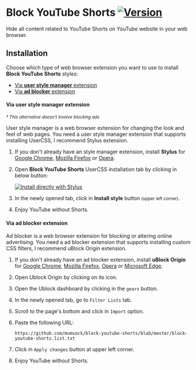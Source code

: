 # Block YouTube Shorts [![Version](https://img.shields.io/github/tag/mumvock/block-youtube-shorts.svg?label=version)](https://github.com/mumvock/block-youtube-shorts/tags)

Hide all content related to YouTube Shorts on YouTube website in your web browser.


## Installation

Choose which type of web browser extension you want to use to install **Block YouTube Shorts** styles:

- [Via **user style manager** extension](#via-user-style-manager-extension)
- [Via **ad blocker** extension](#via-ad-blocker-extension)


#### Via user style manager extension 

<small>_* This alternative doesn't involve blocking ads_</small>

User style manager is a web browser extension for changing the look and feel of web pages. 
You need a user style manager extension that supports installing UserCSS, I recommend Stylus extension.

1. If you don't already have an style manager extension, install **Stylus** for [Google Chrome](https://chrome.google.com/webstore/detail/stylus/clngdbkpkpeebahjckkjfobafhncgmne), [Mozilla Firefox](https://addons.mozilla.org/en-US/firefox/addon/styl-us/) or [Opera](https://addons.opera.com/en/extensions/details/stylus/).

2. Open **Block YouTube Shorts** UserCSS installation tab by clicking in below button:

    [![Install directly with Stylus](https://img.shields.io/badge/Install_with-Stylus-238b8b)](https://github.com/mumvock/block-youtube-shorts/raw/master/block-youtube-shorts.user.css)

3. In the newly opened tab, click in **Install style** button <small>(upper left corner)</small>.

4. Enjoy YouTube without Shorts.


#### Via ad blocker extension

Ad blocker is a web browser extension for blocking or altering online advertising.
You need a ad blocker extension that supports installing custom CSS filters, I recommend uBlock Origin extension.

1. If you don't already have an ad blocker extension, install **uBlock Origin** for [Google Chrome](https://chromewebstore.google.com/detail/ublock-origin/cjpalhdlnbpafiamejdnhcphjbkeiagm), [Mozilla Firefox](https://addons.mozilla.org/en-US/firefox/addon/ublock-origin/), [Opera](https://addons.opera.com/en/extensions/details/ublock/) or [Microsoft Edge](https://microsoftedge.microsoft.com/addons/detail/ublock-origin/odfafepnkmbhccpbejgmiehpchacaeak).

2. Open Ublock Origin by clicking on its icon.

3. Open the Ublock dashboard by clicking in the `gears` button.

4. In the newly opened tab, go to `Filter Lists` tab.

5. Scroll to the page's bottom and click in `Import` option.

6. Paste the following URL:

    `https://github.com/mumvock/block-youtube-shorts/blob/master/block-youtube-shorts.list.txt`

7. Click in `Apply changes` button at upper left corner.

8. Enjoy YouTube without Shorts.